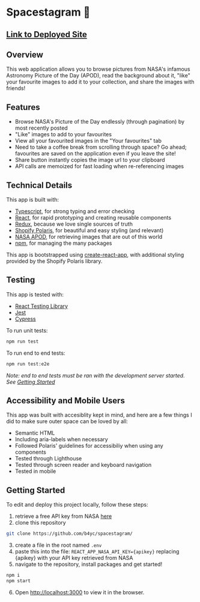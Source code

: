 # Spacestagram 💫

## [Link to Deployed Site](http://b4yc.github.io/spacestagram)

## Overview

This web application allows you to browse pictures from NASA's infamous Astronomy Picture of the Day (APOD), read the background about it, "like" your favourite images to add it to your collection, and share the images with friends!

## Features

- Browse NASA's Picture of the Day endlessly (through pagination) by most recently posted
- "Like" images to add to your favourites
- View all your favourited images in the "Your favourites" tab
- Need to take a coffee break from scrolling through space? Go ahead; favourites are saved on the application even if you leave the site!
- Share button instantly copies the image url to your clipboard
- API calls are memoized for fast loading when re-referencing images

## Technical Details

This app is built with:

- [Typescript](https://www.typescriptlang.org/), for strong typing and error checking
- [React](https://reactjs.org), for rapid prototyping and creating reusable components
- [Redux](https://redux.js.org/), because we love single sources of truth
- [Shopify Polaris](https://polaris.shopify.com), for beautiful and easy styling (and relevant)
- [NASA APOD](https://github.com/nasa/apod-api), for retrieving images that are out of this world
- [npm](https://www.npmjs.com/), for managing the many packages

This app is bootstrapped using [create-react-app](https://github.com/facebook/create-react-app), with additional styling provided by the Shopify Polaris library.

## Testing

This app is tested with:

- [React Testing Library](https://testing-library.com/docs/react-testing-library/intro/)
- [Jest](https://jestjs.io/)
- [Cypress](https://www.cypress.io/)

To run unit tests:
```bash
npm run test
```

To run end to end tests:
```bash
npm run test:e2e
```
*Note: end to end tests must be ran with the development server started. See [Getting Started](#getting-started)*

## Accessibility and Mobile Users

This app was built with accesiblity kept in mind, and here are a few things I did to make sure outer space can be loved by all:
- Semantic HTML
- Including aria-labels when necessary
- Followed Polaris' guidelines for accessibiliy when using any components
- Tested through Lighthouse
- Tested through screen reader and keyboard navigation
- Tested in mobile

## Getting Started

To edit and deploy this project locally, follow these steps:

1. retrieve a free API key from NASA [here](https://api.nasa.gov/)
2. clone this repository
```bash
git clone https://github.com/b4yc/spacestagram/
```
3. create a file in the root named `.env`
4. paste this into the file: `REACT_APP_NASA_API_KEY={apikey}` replacing {apikey} with your API key retrieved from NASA
5. navigate to the repository, install packages and get started!
```bash
npm i
npm start
```
6. Open [http://localhost:3000](http://localhost:3000) to view it in the browser.
